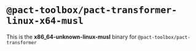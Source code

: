 # `@pact-toolbox/pact-transformer-linux-x64-musl`

This is the **x86_64-unknown-linux-musl** binary for `@pact-toolbox/pact-transformer`
